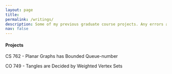 ```yaml
---
layout: page
title:  
permalink: /writings/
description: Some of my previous graduate course projects. Any errors are my sole responsibility. Email me for details.
nav: false
---
```


#### Projects
CS 762 - Planar Graphs has Bounded Queue-number

CO 749 - Tangles are Decided by Weighted Vertex Sets
